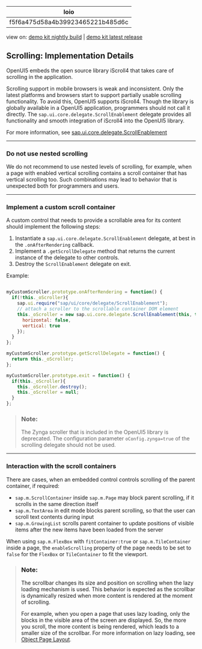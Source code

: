 <!-- loiof5f6a475d58a4b39923465221b485d6c -->

| loio |
| -----|
| f5f6a475d58a4b39923465221b485d6c |

<div id="loio">

view on: [demo kit nightly build](https://openui5nightly.hana.ondemand.com/#/topic/f5f6a475d58a4b39923465221b485d6c) | [demo kit latest release](https://openui5.hana.ondemand.com/#/topic/f5f6a475d58a4b39923465221b485d6c)</div>

## Scrolling: Implementation Details

OpenUI5 embeds the open source library iScroll4 that takes care of scrolling in the application.

Scrolling support in mobile browsers is weak and inconsistent. Only the latest platforms and browsers start to support partially usable scrolling functionality. To avoid this, OpenUI5 supports iScroll4. Though the library is globally available in a OpenUI5 application, programmers should not call it directly. The `sap.ui.core.delegate.ScrollEnablement` delegate provides all functionality and smooth integration of iScroll4 into the OpenUI5 library.

For more information, see [sap.ui.core.delegate.ScrollEnablement](https://openui5.hana.ondemand.com/#docs/api/symbols/sap.ui.core.delegate.ScrollEnablement.html) 

***

<a name="loiof5f6a475d58a4b39923465221b485d6c__section_N10028_N10011_N10001"/>

### Do not use nested scrolling

We do not recommend to use nested levels of scrolling, for example, when a page with enabled vertical scrolling contains a scroll container that has vertical scrolling too. Such combinations may lead to behavior that is unexpected both for programmers and users.

***

<a name="loiof5f6a475d58a4b39923465221b485d6c__section_N10035_N10011_N10001"/>

### Implement a custom scroll container

A custom control that needs to provide a scrollable area for its content should implement the following steps:

1.  Instantiate a `sap.ui.core.delegate.ScrollEnablement` delegate, at best in the `.onAfterRendering` callback.
2.  Implement a `.getScrollDelegate` method that returns the current instance of the delegate to other controls.
3.  Destroy the `ScrollEnablement` delegate on exit.

Example:

``` js

myCustomScroller.prototype.onAfterRendering = function() {
  if(!this._oScroller){
    sap.ui.require("sap/ui/core/delegate/ScrollEnablement");
    // attach a scroller to the scrollable container DOM element
    this._oScroller = new sap.ui.core.delegate.ScrollEnablement(this, this._scrollContainerId, {
      horizontal: false,
      vertical: true
    });
  }
};

myCustomScroller.prototype.getScrollDelegate = function() {
  return this._oScroller;
};

myCustomScroller.prototype.exit = function() {
  if(this._oScroller){
    this._oScroller.destroy();
    this._oScroller = null;
  }
}; 
```

> ### Note:  
> The Zynga scroller that is included in the OpenUI5 library is deprecated. The configuration parameter `oConfig.zynga=true` of the scrolling delegate should not be used.

***

<a name="loiof5f6a475d58a4b39923465221b485d6c__section_N10078_N10011_N10001"/>

### Interaction with the scroll containers

There are cases, when an embedded control controls scrolling of the parent container, if required:

-   `sap.m.ScrollContainer` inside `sap.m.Page` may block parent scrolling, if it scrolls in the same direction itself
-   `sap.m.TextArea` in edit mode blocks parent scrolling, so that the user can scroll text contents during input
-   `sap.m.GrowingList` scrolls parent container to update positions of visible items after the new items have been loaded from the server

When using `sap.m.FlexBox` with `fitContainer:true` or `sap.m.TileContainer` inside a page, the `enableScrolling` property of the page needs to be set to `false` for the `FlexBox` or `TileContainer` to fit the viewport.

> ### Note:  
> The scrollbar changes its size and position on scrolling when the lazy loading mechanism is used. This behavior is expected as the scrollbar is dynamically resized when more content is rendered at the moment of scrolling.
> 
> For example, when you open a page that uses lazy loading, only the blocks in the visible area of the screen are displayed. So, the more you scroll, the more content is being rendered, which leads to a smaller size of the scrollbar. For more information on lazy loading, see [Object Page Layout](Object_Page_Layout_2e61ab6.md).


